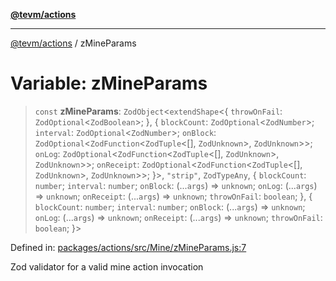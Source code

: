 [**@tevm/actions**](../README.md)

***

[@tevm/actions](../globals.md) / zMineParams

# Variable: zMineParams

> `const` **zMineParams**: `ZodObject`\<`extendShape`\<\{ `throwOnFail`: `ZodOptional`\<`ZodBoolean`\>; \}, \{ `blockCount`: `ZodOptional`\<`ZodNumber`\>; `interval`: `ZodOptional`\<`ZodNumber`\>; `onBlock`: `ZodOptional`\<`ZodFunction`\<`ZodTuple`\<\[\], `ZodUnknown`\>, `ZodUnknown`\>\>; `onLog`: `ZodOptional`\<`ZodFunction`\<`ZodTuple`\<\[\], `ZodUnknown`\>, `ZodUnknown`\>\>; `onReceipt`: `ZodOptional`\<`ZodFunction`\<`ZodTuple`\<\[\], `ZodUnknown`\>, `ZodUnknown`\>\>; \}\>, `"strip"`, `ZodTypeAny`, \{ `blockCount`: `number`; `interval`: `number`; `onBlock`: (...`args`) => `unknown`; `onLog`: (...`args`) => `unknown`; `onReceipt`: (...`args`) => `unknown`; `throwOnFail`: `boolean`; \}, \{ `blockCount`: `number`; `interval`: `number`; `onBlock`: (...`args`) => `unknown`; `onLog`: (...`args`) => `unknown`; `onReceipt`: (...`args`) => `unknown`; `throwOnFail`: `boolean`; \}\>

Defined in: [packages/actions/src/Mine/zMineParams.js:7](https://github.com/evmts/tevm-monorepo/blob/main/packages/actions/src/Mine/zMineParams.js#L7)

Zod validator for a valid mine action invocation
